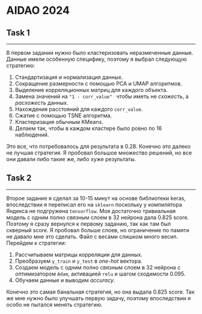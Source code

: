 # AIDAO 2024
## Task 1

---

В первом задании нужно было кластеризовать неразмеченные данные.
Данные имели особенную специфику, поэтому я выбрал следующую стратегию:

1. Стандартизация и нормализация данных.
2. Сокращение размерности с помощью PCA и UMAP алгоритмов.
3. Выделение корреляционных матриц для каждого объекта.
4. Замена значений на ```"1 - corr_value" ``` чтобы иметь не *схожесть*, а *расхожесть* данных.
5. Нахождения расстояний для каждого ```corr_value```.
6. Сжатие с помощью TSNE алгоритма.
7. Кластеризация обычным KMeans.
8. Делаем так, чтобы в каждом кластере было ровно по 16 наблюдений.

Это все, что потребовалось для результата в 0.28. Конечно это далеко не лучшая 
стратегия. Я пробовал большое множество решений, но все они давали либо такие же,
либо хуже результаты.

## Task 2

---

Второе задание я сделал за 10-15 минут на основе библиотеки keras, 
впоследствии я переписал его на ```sklearn``` поскольку у компилятора Яндекса
не подгружена ```tensorflow```. Моя достаточно тривиальная модель 
с одним полно связным слоем в 32 нейрона дала 0.825 score. Поэтому я сразу вернулся 
к первому заданию, так как там был скверный score. Я пробовал больше слоев,
но ограничение по памяти не давало мне это сделать. Файл с весами слишком 
много весил. Перейдем к стратегии:

1. Рассчитываем матрицы корреляции для данных.
2. Преобразуем ```y_train``` и ```y_test``` в *one-hot* вектора.
3. Создаем модель с одним полно связным слоем в 32 нейрона с оптимизатором ```Adam```, активацией ```relu``` и шагом сходимости 0.095.
4. Обучаем данные и выводим *accuracy*.

Конечно это самая банальная стратегия, но она выдала 0.825 score. 
Так же мне нужно было улучшать первую задачу, поэтому впоследствии я особо не пытался 
менять стратегию.